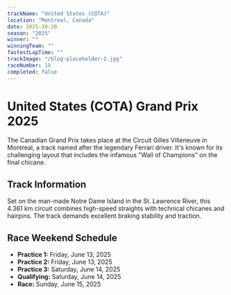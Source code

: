 ```yaml
---
trackName: "United States (COTA)"
location: "Montreal, Canada"
date: 2025-10-20
season: "2025"
winner: ""
winningTeam: ""
fastestLapTime: ""
trackImage: "/blog-placeholder-2.jpg"
raceNumber: 19
completed: false
---
```


# United States (COTA) Grand Prix 2025

The Canadian Grand Prix takes place at the Circuit Gilles Villeneuve in Montreal, a track named after the legendary Ferrari driver. It's known for its challenging layout that includes the infamous "Wall of Champions" on the final chicane.

## Track Information

Set on the man-made Notre Dame Island in the St. Lawrence River, this 4.361 km circuit combines high-speed straights with technical chicanes and hairpins. The track demands excellent braking stability and traction.

## Race Weekend Schedule

- **Practice 1:** Friday, June 13, 2025
- **Practice 2:** Friday, June 13, 2025
- **Practice 3:** Saturday, June 14, 2025
- **Qualifying:** Saturday, June 14, 2025
- **Race:** Sunday, June 15, 2025
